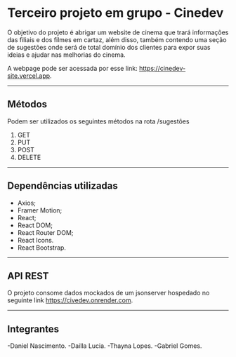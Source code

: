 # Terceiro projeto em grupo - Cinedev
O objetivo do projeto é abrigar um website de cinema que trará informações das filiais e dos filmes em cartaz, além disso, também contendo uma seção de sugestões onde será de total domínio dos clientes para expor suas ideias e ajudar nas melhorias do cinema.

A webpage pode ser acessada por esse link: https://cinedev-site.vercel.app.

<hr>

## Métodos
Podem ser utilizados os seguintes métodos na rota /sugestões
<ol>
<li> GET </li>
<li> PUT </li>
<li> POST </li>
<li> DELETE </li>
</ol>


<hr>

## Dependências utilizadas
- Axios;
- Framer Motion;
- React;
- React DOM; 
- React Router DOM;
- React Icons.
- React Bootstrap.

<hr>

## API REST
O projeto consome dados mockados de um jsonserver hospedado no seguinte link https://civedev.onrender.com.

<hr>

## Integrantes
-Daniel Nascimento.
-Dailla Lucia.
-Thayna Lopes.
-Gabriel Gomes.
<!-- Larissa -->

